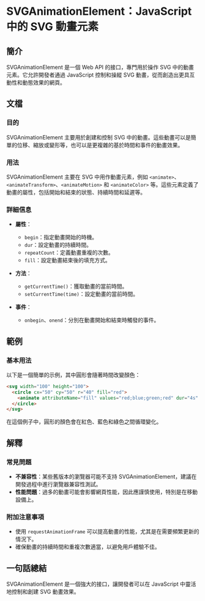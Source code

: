 <!--
Meta Description: # SVGAnimationElement：JavaScript 中的 SVG 動畫元素 ## 簡介 SVGAnimationElement 是一個 Web API 的接口，專門用於操作 SVG 中的動畫元素。它允許開發者通過 JavaScript 控制和操縱 SVG 動畫，從而創造出更具互動性和動...
Meta Keywords: svg, svganimationelement, javascript, fill, red
-->

# SVGAnimationElement：JavaScript 中的 SVG 動畫元素

## 簡介
SVGAnimationElement 是一個 Web API 的接口，專門用於操作 SVG 中的動畫元素。它允許開發者通過 JavaScript 控制和操縱 SVG 動畫，從而創造出更具互動性和動態效果的網頁。

## 文檔
### 目的
SVGAnimationElement 主要用於創建和控制 SVG 中的動畫。這些動畫可以是簡單的位移、縮放或變形等，也可以是更複雜的基於時間和事件的動畫效果。

### 用法
SVGAnimationElement 主要在 SVG 中用作動畫元素，例如 `<animate>`、`<animateTransform>`、`<animateMotion>` 和 `<animateColor>` 等。這些元素定義了動畫的屬性，包括開始和結束的狀態、持續時間和延遲等。

### 詳細信息
- **屬性**：
  - `begin`：指定動畫開始的時機。
  - `dur`：設定動畫的持續時間。
  - `repeatCount`：定義動畫重複的次數。
  - `fill`：設定動畫結束後的填充方式。

- **方法**：
  - `getCurrentTime()`：獲取動畫的當前時間。
  - `setCurrentTime(time)`：設定動畫的當前時間。

- **事件**：
  - `onbegin`、`onend`：分別在動畫開始和結束時觸發的事件。

## 範例
### 基本用法
以下是一個簡單的示例，其中圓形會隨著時間改變顏色：

```html
<svg width="100" height="100">
  <circle cx="50" cy="50" r="40" fill="red">
    <animate attributeName="fill" values="red;blue;green;red" dur="4s" repeatCount="indefinite" />
  </circle>
</svg>
```

在這個例子中，圓形的顏色會在紅色、藍色和綠色之間循環變化。

## 解釋
### 常見問題
- **不兼容性**：某些舊版本的瀏覽器可能不支持 SVGAnimationElement，建議在開發過程中進行瀏覽器兼容性測試。
- **性能問題**：過多的動畫可能會影響網頁性能，因此應謹慎使用，特別是在移動設備上。

### 附加注意事項
- 使用 `requestAnimationFrame` 可以提高動畫的性能，尤其是在需要頻繁更新的情況下。
- 確保動畫的持續時間和重複次數適當，以避免用戶體驗不佳。

## 一句話總結
SVGAnimationElement 是一個強大的接口，讓開發者可以在 JavaScript 中靈活地控制和創建 SVG 動畫效果。